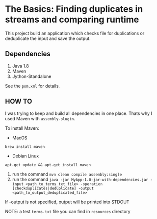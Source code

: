 # The Basics: Finding duplicates in streams and comparing runtime

This project build an application which checks file for duplications or deduplicate the input and save the output.

## Dependencies

1. Java 1.8
2. Maven
3. Jython-Standalone

See the `pom.xml` for details.

## HOW TO

I was trying to keep and build all dependencies in one place.
Thats why I used Maven with `assembly-plugin`.

To install Maven:
- MacOS
```
brew install maven
```
- Debian Linux
```
apt-get update && apt-get install maven
```

1. run the command `mvn clean compile assembly:single`
2. run the command `java -jar MyApp-1.0-jar-with-dependencies.jar -input <path_to_terms_txt_file> -operation [checkduplicates|deduplicate] -output <path_to_output_deduplicated_file>
`

If -output is not specified, output will be printed into STDOUT

NOTE: a test `terms.txt` file you can find in `resources` directory